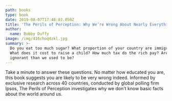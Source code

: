 ```yaml
---
path: books
type: book
date: 2019-08-07T17:48:03.050Z
title: 'The Perils of Perception: Why We’re Wrong About Nearly Everything'
author:
  name: Bobby Duffy
image: /img/416choqdzkl.jpg
summary: >-
  Do you eat too much sugar? What proportion of your country are immigrants?
  What does it cost to raise a child? How much tax do the rich pay? Are we more
  ignorant than we used to be?
---
```

Take a minute to answer these questions. No matter how educated you are, this book suggests you are likely to be very wrong indeed. Informed by exclusive research across 40 countries, conducted by global polling firm Ipsos, The Perils of Perception investigates why we don't know basic facts about the world around us.
